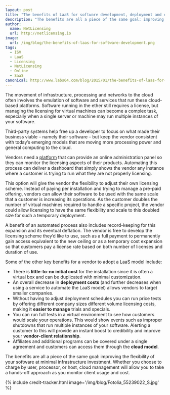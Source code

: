 ```yaml
---
layout: post
title: "The benefits of LaaS for software development, deployment and customer service"
description: "The benefits are all a piece of the same goal: improving the flexibility of your software at minimal infrastructure investment"
author:
  name: NetLicensing
  url: http://netlicensing.io
image:
  url: /img/blog/the-benefits-of-laas-for-software-development.png
tags:
  - ISV
  - LaaS
  - Licensing
  - NetLicensing
  - Online
  - SaaS
canonical: http://www.labs64.com/blog/2015/01/the-benefits-of-laas-for-software-development-deployment-and-customer-service/
---
```


The movement of infrastructure, processing and networks to the cloud often involves the emulation of software and services that run these cloud-based platforms. Software running in the ether still requires a license, but managing the licensing for virtual machines can become a complex task, especially when a single server or machine may run multiple instances of your software.

Third-party systems help free up a developer to focus on what made their business viable – namely their software – but keep the vendor consistent with today’s emerging models that are moving more processing power and general computing to the cloud.

Vendors need a [platform](http://netlicensing.io "Labs64 NetLicensing") that can provide an online administration panel so they can monitor the licensing aspects of their products. Automating this process can deliver a dashboard that simply shows the vendor any instance where a customer is trying to run what they are not properly licensing.

This option will give the vendor the flexibility to adjust their own licensing scheme. Instead of paying per installation and trying to manage a pre-paid offering, vendors can allow their software to be used with the same scale that a customer is increasing its operations. As the customer doubles the number of virtual machines required to handle a specific project, the vendor could allow licensing to have the same flexibility and scale to this doubled size for such a temporary deployment.

A benefit of an automated process also includes record-keeping for this expansion and its eventual deflation. The vendor is free to develop the licensing scheme they’d like to use, such as a full payment to permanently gain access equivalent to the new ceiling or as a temporary cost expansion so that customers pay a license rate based on both number of licenses and duration of use.

Some of the other key benefits for a vendor to adopt a LaaS model include:

  * There is **little-to-no initial cost** for the installation since it is often a virtual box and can be duplicated with minimal customization.
  * An overall decrease in **deployment costs** (and further decreases when using a service to automate the LaaS model) allows vendors to target smaller companies.
  * Without having to adjust deployment schedules you can run price tests by offering different company sizes different volume licensing costs, making it **easier to manage** trials and specials.
  * You can run full tests in a virtual environment to see how customers would scale your operations. This would show events such as improper shutdowns that run multiple instances of your software. Alerting a customer to this will provide an instant boost to credibility and improve your **vendor-client relationship**.
  * Affiliates and additional programs can be covered under a single agreement and customers can access them through the **cloud model**.

The benefits are all a piece of the same goal: improving the flexibility of your software at minimal infrastructure investment. Whether you choose to charge by user, processor, or host, cloud management will allow you to take a hands-off approach as you monitor client usage and cost.

{% include credit-tracker.html image='/img/blog/Fotolia_55239022_S.jpg' %}
